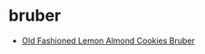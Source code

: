 # bruber

 * [Old Fashioned Lemon Almond Cookies Bruber](../index/o/old-fashioned-lemon-almond-cookies-bruber-10284.json)
